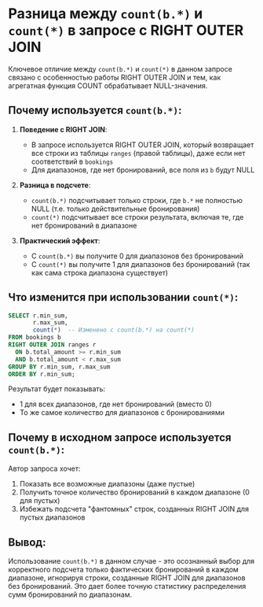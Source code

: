 # Разница между `count(b.*)` и `count(*)` в запросе с RIGHT OUTER JOIN

Ключевое отличие между `count(b.*)` и `count(*)` в данном запросе связано с особенностью работы RIGHT OUTER JOIN и тем, как агрегатная функция COUNT обрабатывает NULL-значения.

## Почему используется `count(b.*)`:

1. **Поведение с RIGHT JOIN**:
   - В запросе используется RIGHT OUTER JOIN, который возвращает все строки из таблицы `ranges` (правой таблицы), даже если нет соответствий в `bookings`
   - Для диапазонов, где нет бронирований, все поля из `b` будут NULL

2. **Разница в подсчете**:
   - `count(b.*)` подсчитывает только строки, где `b.*` не полностью NULL (т.е. только действительные бронирования)
   - `count(*)` подсчитывает все строки результата, включая те, где нет бронирований в диапазоне

3. **Практический эффект**:
   - С `count(b.*)` вы получите 0 для диапазонов без бронирований
   - С `count(*)` вы получите 1 для диапазонов без бронирований (так как сама строка диапазона существует)

## Что изменится при использовании `count(*)`:

```sql
SELECT r.min_sum,
       r.max_sum,
       count(*)  -- Изменено с count(b.*) на count(*)
FROM bookings b
RIGHT OUTER JOIN ranges r
  ON b.total_amount >= r.min_sum
  AND b.total_amount < r.max_sum
GROUP BY r.min_sum, r.max_sum
ORDER BY r.min_sum;
```

Результат будет показывать:
- 1 для всех диапазонов, где нет бронирований (вместо 0)
- То же самое количество для диапазонов с бронированиями

## Почему в исходном запросе используется `count(b.*)`:

Автор запроса хочет:
1. Показать все возможные диапазоны (даже пустые)
2. Получить точное количество бронирований в каждом диапазоне (0 для пустых)
3. Избежать подсчета "фантомных" строк, созданных RIGHT JOIN для пустых диапазонов

## Вывод:

Использование `count(b.*)` в данном случае - это осознанный выбор для корректного подсчета только фактических бронирований в каждом диапазоне, игнорируя строки, созданные RIGHT JOIN для диапазонов без бронирований. Это дает более точную статистику распределения сумм бронирований по диапазонам.